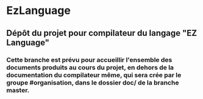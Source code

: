# EzLanguage
## Dépôt du projet pour compilateur du langage "EZ Language"

### Cette branche est prévu pour accueillir l'ensemble des documents produits au cours du projet, en dehors de la documentation du compilateur même, qui sera crée par le groupe #organisation, dans le dossier doc/ de la branche master.
